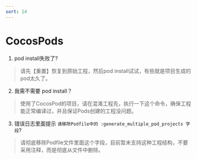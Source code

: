 ```yaml
---
sort: 14
---
```


# CocosPods

1. pod install失败了?
> 请先【重置】恢复到原始工程，然后pod install试试，有些就是项目生成的pod太久了。
>

2. 我需不需要 pod install？
> 使用了CocosPod的项目，请在混淆工程先，执行一下这个命令，确保工程能正常编译过，并且保证Pods创建的工程没问题。
>

3. 错误日志里面提示 `请移除Podfile中的 :generate_multiple_pod_projects 字段`?
> 请彻底移除Podfile文件里面这个字段，目前暂未支持这种工程结构，不要采用注释，而是彻底从文件中删除。
> 